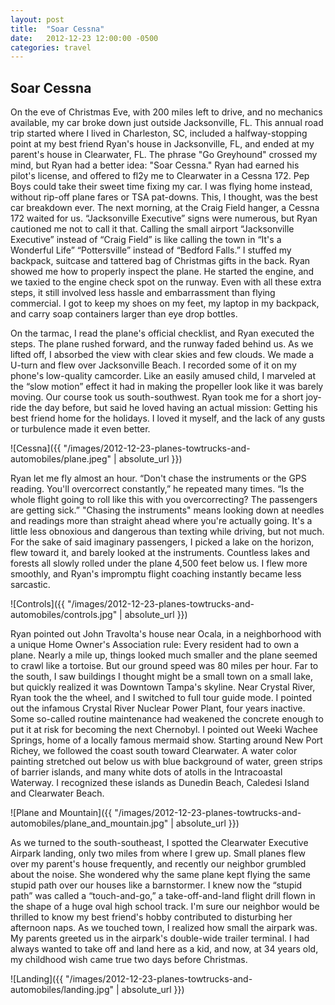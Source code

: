 ```yaml
---
layout: post
title:  "Soar Cessna"
date:   2012-12-23 12:00:00 -0500
categories: travel
---
```


## Soar Cessna

On the eve of Christmas Eve, with 200 miles left to drive, and no mechanics available, my car broke down just outside Jacksonville, FL. This annual road trip started where I lived in Charleston, SC, included a halfway-stopping point at my best friend Ryan's house in Jacksonville, FL, and ended at my parent's house in Clearwater, FL. The phrase "Go Greyhound" crossed my mind, but Ryan had a better idea: "Soar Cessna." Ryan had earned his pilot's license, and offered to fl2y me to Clearwater in a Cessna 172. Pep Boys could take their sweet time fixing my car. I was flying home instead, without rip-off plane fares or TSA pat-downs. This, I thought, was the best car breakdown ever.
The next morning, at the Craig Field hanger, a Cessna 172 waited for us. “Jacksonville Executive” signs were numerous, but Ryan cautioned me not to call it that. Calling the small airport “Jacksonville Executive” instead of “Craig Field” is like calling the town in “It's a Wonderful Life” “Pottersville” instead of “Bedford Falls.” I stuffed my backpack, suitcase and tattered bag of Christmas gifts in the back. Ryan showed me how to properly inspect the plane. He started the engine, and we taxied to the engine check spot on the runway. Even with all these extra steps, it still involved less hassle and embarrassment than flying commercial. I got to keep my shoes on my feet, my laptop in my backpack, and carry soap containers larger than eye drop bottles. 

On the tarmac, I read the plane's official checklist, and Ryan executed the steps. The plane rushed forward, and the runway faded behind us. As we lifted off, I absorbed the view with clear skies and few clouds. We made a U-turn and flew over Jacksonville Beach. I recorded some of it on my phone's low-quality camcorder. Like an easily amused child, I marveled at the “slow motion” effect it had in making the propeller look like it was barely moving. Our course took us south-southwest. Ryan took me for a short joy-ride the day before, but said he loved having an actual mission: Getting his best friend home for the holidays. I loved it myself, and the lack of any gusts or turbulence made it even better.

![Cessna]({{ "/images/2012-12-23-planes-towtrucks-and-automobiles/plane.jpeg" | absolute_url }})

Ryan let me fly almost an hour. “Don't chase the instruments or the GPS reading. You'll overcorrect constantly,” he repeated many times. “Is the whole flight going to roll like this with you overcorrecting? The passengers are getting sick.” "Chasing the instruments" means looking down at needles and readings more than straight ahead where you're actually going. It's a little less obnoxious and dangerous than texting while driving, but not much. For the sake of said imaginary passengers, I picked a lake on the horizon, flew toward it, and barely looked at the instruments. Countless lakes and forests all slowly rolled under the plane 4,500 feet below us. I flew more smoothly, and Ryan's impromptu flight coaching instantly became less sarcastic.

![Controls]({{ "/images/2012-12-23-planes-towtrucks-and-automobiles/controls.jpg" | absolute_url }})

Ryan pointed out John Travolta's house near Ocala, in a neighborhood with a unique Home Owner's Association rule: Every resident had to own a plane. Nearly a mile up, things looked much smaller and the plane seemed to crawl like a tortoise. But our ground speed was 80 miles per hour. Far to the south, I saw buildings I thought might be a small town on a small lake, but quickly realized it was Downtown Tampa's skyline. Near Crystal River, Ryan took the the wheel, and I switched to full tour guide mode. I pointed out the infamous Crystal River Nuclear Power Plant, four years inactive. Some so-called routine maintenance had weakened the concrete enough to put it at risk for becoming the next Chernobyl. I pointed out Weeki Wachee Springs, home of a locally famous mermaid show. Starting around New Port Richey, we followed the coast south toward Clearwater. A water color painting stretched out below us with blue background of water, green strips of barrier islands, and many white dots of atolls in the Intracoastal Waterway. I recognized these islands as Dunedin Beach, Caledesi Island and Clearwater Beach.

![Plane and Mountain]({{ "/images/2012-12-23-planes-towtrucks-and-automobiles/plane_and_mountain.jpg" | absolute_url }})

As we turned to the south-southeast, I spotted the Clearwater Executive Airpark landing, only two miles from where I grew up. Small planes flew over my parent's house frequently, and recently our neighbor grumbled about the noise. She wondered why the same plane kept flying the same stupid path over our houses like a barnstormer. I knew now the “stupid path” was called a “touch-and-go,” a take-off-and-land flight drill flown in the shape of a huge oval high school track. I'm sure our neighbor would be thrilled to know my best friend's hobby contributed to disturbing her afternoon naps. As we touched town, I realized how small the airpark was. My parents greeted us in the airpark's double-wide trailer terminal. I had always wanted to take off and land here as a kid, and now, at 34 years old, my childhood wish came true two days before Christmas.

![Landing]({{ "/images/2012-12-23-planes-towtrucks-and-automobiles/landing.jpg" | absolute_url }})




